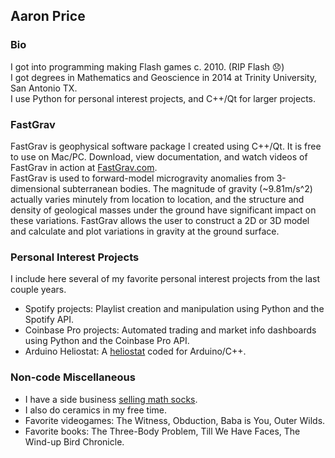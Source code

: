 ## Aaron Price

### Bio  
I got into programming making Flash games c. 2010. (RIP Flash 😞)  
I got degrees in Mathematics and Geoscience in 2014 at Trinity University, San Antonio TX.  
I use Python for personal interest projects, and C++/Qt for larger projects.  

### FastGrav  
FastGrav is geophysical software package I created using C++/Qt. It is free to use on Mac/PC. Download, view documentation, and watch videos of FastGrav in action at [FastGrav.com](https://www.fastgrav.com).  
FastGrav is used to forward-model microgravity anomalies from 3-dimensional subterranean bodies. The magnitude of gravity (~9.81m/s^2) actually varies minutely from location to location, and the structure and density of geological masses under the ground have significant impact on these variations. FastGrav allows the user to construct a 2D or 3D model and calculate and plot variations in gravity at the ground surface.  
  
### Personal Interest Projects  
I include here several of my favorite personal interest projects from the last couple years.
- Spotify projects: Playlist creation and manipulation using Python and the Spotify API.
- Coinbase Pro projects: Automated trading and market info dashboards using Python and the Coinbase Pro API.
- Arduino Heliostat: A [heliostat](https://en.wikipedia.org/wiki/Heliostat) coded for Arduino/C++.

### Non-code Miscellaneous
- I have a side business [selling math socks](https://www.socktheory.store).
- I also do ceramics in my free time.
- Favorite videogames: The Witness, Obduction, Baba is You, Outer Wilds.
- Favorite books: The Three-Body Problem, Till We Have Faces, The Wind-up Bird Chronicle.


<!---
aampere/aampere is a ✨ special ✨ repository because its `README.md` (this file) appears on your GitHub profile.
You can click the Preview link to take a look at your changes.
--->
